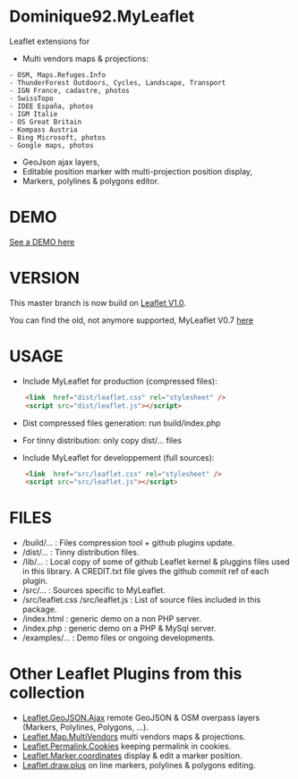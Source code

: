 Dominique92.MyLeaflet
=====================

Leaflet extensions for
* Multi vendors maps &amp; projections:
```
- OSM, Maps.Refuges.Info
- ThunderForest Outdoors, Cycles, Landscape, Transport
- IGN France, cadastre, photos
- SwissTopo
- IDEE España, photos
- IGM Italie
- OS Great Britain
- Kompass Austria
- Bing Microsoft, photos
- Google maps, photos
```
* GeoJson ajax layers,
* Editable position marker with multi-projection position display,
* Markers, polylines & polygons editor.

DEMO
====
[See a DEMO here](https://dominique92.github.io/MyLeaflet/)

VERSION
=======
This master branch is now build on [Leaflet V1.0](http://leafletjs.com/).

You can find the old, not anymore supported, MyLeaflet V0.7 [here](https://github.com/Dominique92/MyLeaflet/tree/v0.7)

USAGE
=====
* Include MyLeaflet for production (compressed files):
```html
	<link  href="dist/leaflet.css" rel="stylesheet" />
	<script src="dist/leaflet.js"></script>
```
* Dist compressed files generation: run build/index.php
* For tinny distribution: only copy dist/... files

* Include MyLeaflet for developpement (full sources):
```html
	<link  href="src/leaflet.css" rel="stylesheet" />
	<script src="src/leaflet.js"></script>
```

FILES
=====
* /build/... : Files compression tool + github plugins update.
* /dist/... : Tinny distribution files.
* /lib/... : Local copy of some of github Leaflet kernel & pluggins files used in this library.
A CREDIT.txt file gives the github commit ref of each plugin.
* /src/... : Sources specific to MyLeaflet.
* /src/leaflet.css /src/leaflet.js : List of source files included in this package.
* /index.html : generic demo on a non PHP server.
* /index.php : generic demo on a PHP & MySql server.
* /examples/... : Demo files or ongoing developments.

Other Leaflet Plugins from this collection 
==========================================
* [Leaflet.GeoJSON.Ajax](https://github.com/Dominique92/Leaflet.GeoJSON.Ajax) remote GeoJSON & OSM overpass layers (Markers, Polylines, Polygons, ...).
* [Leaflet.Map.MultiVendors](https://github.com/Dominique92/Leaflet.Map.MultiVendors) multi vendors maps & projections.
* [Leaflet.Permalink.Cookies](https://github.com/Dominique92/Leaflet.Permalink.Cookies) keeping permalink in cookies.
* [Leaflet.Marker.coordinates](https://github.com/Dominique92/Leaflet.Marker.coordinates) display & edit a marker position.
* [Leaflet.draw.plus](https://github.com/Dominique92/Leaflet.draw.plus) on line markers, polylines & polygons editing.

